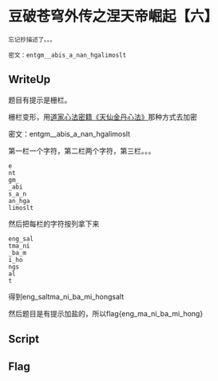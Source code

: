 # 豆破苍穹外传之涅天帝崛起【六】

```
忘记抄描述了。。。

密文：entgm__abis_a_nan_hgalimoslt
```

## WriteUp

题目有提示是栅栏。

栅栏变形，用[道家心法密籍《天仙金丹心法》](http://fff97.xmutsec.com/index.php/archives/10/#栅栏密码)那种方式去加密

密文：entgm__abis_a_nan_hgalimoslt

第一栏一个字符，第二栏两个字符，第三栏。。。

```
e
nt
gm_
_abi
s_a_n
an_hga
limoslt
```

然后把每栏的字符按列拿下来

```
eng_sal
tma_ni
_ba_m
i_ho
ngs
al
t
```

得到eng_saltma_ni_ba_mi_hongsalt

然后题目是有提示加盐的，所以flag{eng_ma_ni_ba_mi_hong}

##  Script 

##  Flag
